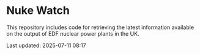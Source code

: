 # Nuke Watch

This repository includes code for retrieving the latest information available on the output of EDF nuclear power plants in the UK.

Last updated: 2025-07-11 08:17